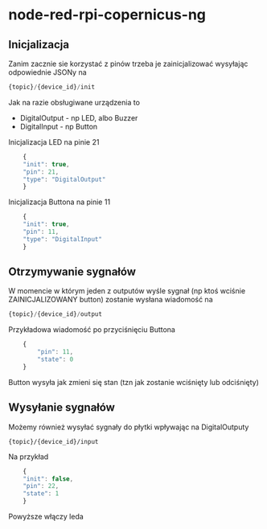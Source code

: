 # node-red-rpi-copernicus-ng

## Inicjalizacja

Zanim zacznie sie korzystać z pinów trzeba je zainicjalizować wysyłając odpowiednie JSONy na 

```python
{topic}/{device_id}/init
```


Jak na razie obsługiwane urządzenia to
<ul>
<li>DigitalOutput - np LED, albo Buzzer</li>
<li>DigitalInput - np Button</li>
</ul>


Inicjalizacja LED na pinie 21
```JavaScript
    {
	"init": true,
	"pin": 21,
	"type": "DigitalOutput"
    }
```

Inicjalizacja Buttona na pinie 11
```JavaScript
    {
	"init": true,
	"pin": 11,
	"type": "DigitalInput"
    }
```

## Otrzymywanie sygnałów

W momencie w którym jeden z outputów wyśle sygnał (np ktoś wciśnie ZAINICJALIZOWANY button) zostanie wysłana wiadomość na

```Python
{topic}/{device_id}/output
```

Przykładowa wiadomość po przyciśnięciu Buttona


```javascript
    {
        "pin": 11, 
        "state": 0
    }
```

Button wysyła jak zmieni się stan (tzn jak zostanie wciśnięty lub odciśnięty)


## Wysyłanie sygnałów

Możemy również wysyłać sygnały do płytki wpływając na DigitalOutputy

```
{topic}/{device_id}/input
```

Na przykład

```javascript
    {
	"init": false,
	"pin": 22,
	"state": 1
    }
```
Powyższe włączy leda